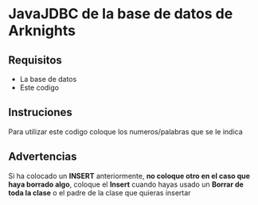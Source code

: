 # JavaJDBC de la base de datos de Arknights
## Requisitos
- La base de datos
- Este codigo
## Instruciones
Para utilizar este codigo coloque los numeros/palabras que se le indica
## Advertencias
Si ha colocado un **INSERT** anteriormente, **no coloque otro en el caso que haya borrado algo**, coloque el **Insert** cuando hayas usado un **Borrar de toda la clase** o el padre de la clase que quieras insertar
